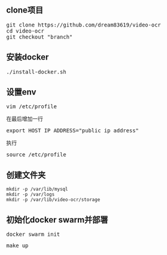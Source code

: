 ## clone项目
<pre>
git clone https://github.com/dream83619/video-ocr
cd video-ocr
git checkout "branch"
</pre>

## 安装docker

<pre>./install-docker.sh</pre>

## 设置env

<pre>vim /etc/profile</pre>

在最后增加一行
<pre>export HOST_IP_ADDRESS="public_ip_address"</pre>

执行
<pre>source /etc/profile</pre>

## 创建文件夹
```
mkdir -p /var/lib/mysql
mkdir -p /var/logs
mkdir -p /var/lib/video-ocr/storage
```

## 初始化docker swarm并部署
<pre>docker swarm init</pre>
<pre>make up</pre>
